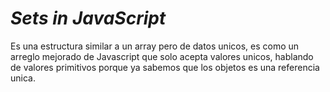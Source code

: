 # *Sets in JavaScript*

Es una estructura similar a un array pero de datos unicos, es como un arreglo mejorado de Javascript que solo acepta valores unicos, hablando de valores  primitivos porque ya sabemos que los objetos es una referencia unica.